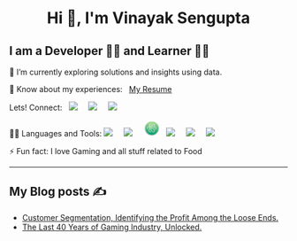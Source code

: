 ## <h1 align="center">Hi 👋, I'm Vinayak Sengupta</h1>

## I am a Developer :technologist: and Learner :raising_hand_man:
🌱 I’m currently exploring solutions and insights using data.

📄 Know about my experiences: &nbsp; [My Resume](https://drive.google.com/file/d/1jYBwbQBNdjSiGqy8RnKqvPcwIauBattV/view?usp=sharing)

Lets! Connect:  &nbsp;  [<img height="30" src="https://cdn.jsdelivr.net/npm/simple-icons@v4/icons/instagram.svg" />](https://www.instagram.com/invites/contact/?utm_source=ig_contact_invite&utm_medium=user_email&utm_content=i603x5) &nbsp;  &nbsp;   [<img height="30" src="https://cdn.jsdelivr.net/npm/simple-icons@v4/icons/linkedin.svg" />](https://www.linkedin.com/in/vinayak-sengupta-022a86bb) &nbsp; &nbsp;  [<img height="30" src="https://cdn.jsdelivr.net/npm/simple-icons@v4/icons/gmail.svg" />](https://www.vinayak.sengupta@gmail.com)

 :man_technologist: Languages and Tools: <img src="https://cdn.jsdelivr.net/npm/programming-languages-logos/src/java/java.png" height="30"> &nbsp; &nbsp;  <img src="https://cdn.jsdelivr.net/npm/programming-languages-logos/src/python/python.png" height="30"> &nbsp; &nbsp;  <img src="https://raw.githubusercontent.com/github/explore/80688e429a7d4ef2fca1e82350fe8e3517d3494d/topics/atom/atom.png" height="30"> &nbsp; <img src="https://user-images.githubusercontent.com/34100245/117599130-3961b180-b117-11eb-8bf4-84b100505706.png" height="30"> &nbsp; &nbsp; <img src="https://user-images.githubusercontent.com/34100245/117599245-6e6e0400-b117-11eb-97a5-3b64700945bc.png" height="30"> &nbsp; &nbsp;  <img src="https://upload.wikimedia.org/wikipedia/commons/thumb/e/e0/Git-logo.svg/1280px-Git-logo.svg.png" height="25">

 ⚡ Fun fact: I love Gaming and all stuff related to Food
 
---

## My Blog posts :writing_hand:
<!-- BLOG-POST-LIST:START -->
- [Customer Segmentation, Identifying the Profit Among the Loose Ends.](https://medium.com/swlh/customer-segmentation-identifying-the-profit-among-the-loose-ends-6fe4d6279873?source=rss-315151b8e67d------2)
- [The Last 40 Years of Gaming Industry, Unlocked.](https://medium.com/swlh/the-last-40-years-of-gaming-industry-unlocked-baf4699ad8ba?source=rss-315151b8e67d------2)
<!-- BLOG-POST-LIST:END -->
